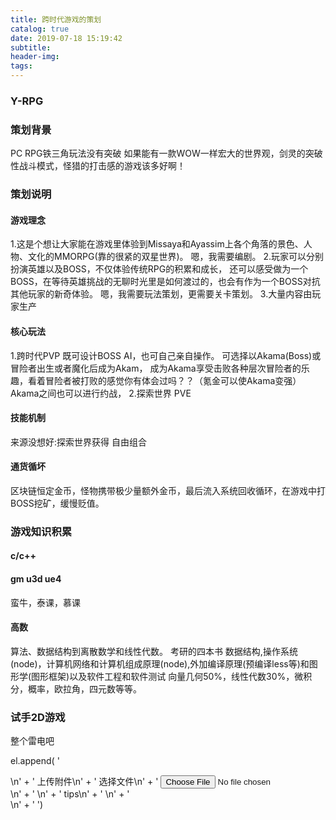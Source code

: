 ```yaml
---
title: 跨时代游戏的策划
catalog: true
date: 2019-07-18 15:19:42
subtitle:
header-img:
tags:
---
```


### Y-RPG
### 策划背景
 PC RPG铁三角玩法没有突破
 如果能有一款WOW一样宏大的世界观，剑灵的突破性战斗模式，怪猎的打击感的游戏该多好啊！

### 策划说明

#### 游戏理念
1.这是个想让大家能在游戏里体验到Missaya和Ayassim上各个角落的景色、人物、文化的MMORPG(靠的很紧的双星世界)。
嗯，我需要编剧。
2.玩家可以分别扮演英雄以及BOSS，不仅体验传统RPG的积累和成长，
还可以感受做为一个BOSS，在等待英雄挑战的无聊时光里是如何渡过的，也会有作为一个BOSS对抗其他玩家的新奇体验。
嗯，我需要玩法策划，更需要关卡策划。
3.大量内容由玩家生产

#### 核心玩法
1.跨时代PVP
既可设计BOSS AI，也可自己亲自操作。
可选择以Akama(Boss)或冒险者出生或者魔化后成为Akam，
成为Akama享受击败各种层次冒险者的乐趣，看着冒险者被打败的感觉你有体会过吗？？（氪金可以使Akama变强）
Akama之间也可以进行约战，
2.探索世界 PVE


#### 技能机制
来源没想好:探索世界获得
自由组合

#### 通货循坏
区块链恒定金币，怪物携带极少量额外金币，最后流入系统回收循环，在游戏中打BOSS挖矿，缓慢贬值。

### 游戏知识积累
#### c/c++
#### gm u3d ue4
蛮牛，泰课，慕课
#### 高数
算法、数据结构到离散数学和线性代数。
考研的四本书 数据结构,操作系统(node)，计算机网络和计算机组成原理(node),外加编译原理(预编译less等)和图形学(图形框架)以及软件工程和软件测试
向量几何50%，线性代数30%，微积分，概率，欧拉角，四元数等等。

### 试手2D游戏
整个雷电吧


el.append(
				    	'<div class="am-u-sm-12 ning-form-item b-b">\n' +
					    '    <label for="">上传附件</label>\n' +
					    '    <label for="liu_upload_files_' + timestamp + '" class="ning-btn file-upload">选择文件</label>\n' +
					    '    <input type="file" class="liu_upload_files" id="liu_upload_files">\n' +
					    '    <span class="_xs _light m-l-md tl">\n' +
					    '    <span class="_blue liu_upload_tips" id="liu_upload_tips_' + timestamp + '">tips</span>\n' +
					    '    </span>\n' +
					    '    </div>\n' +
					    '    <div class="am-u-sm-12 ning-form-item b-b hide" style="display: none">\n' +
					    '    <label class="m-b-md">已上传附件</label>\n' +
					    '    <div class="file-wrap liu_uped_files" id="liu_uped_files_' + timestamp + '"></div>\n' +
					    '</div>')
